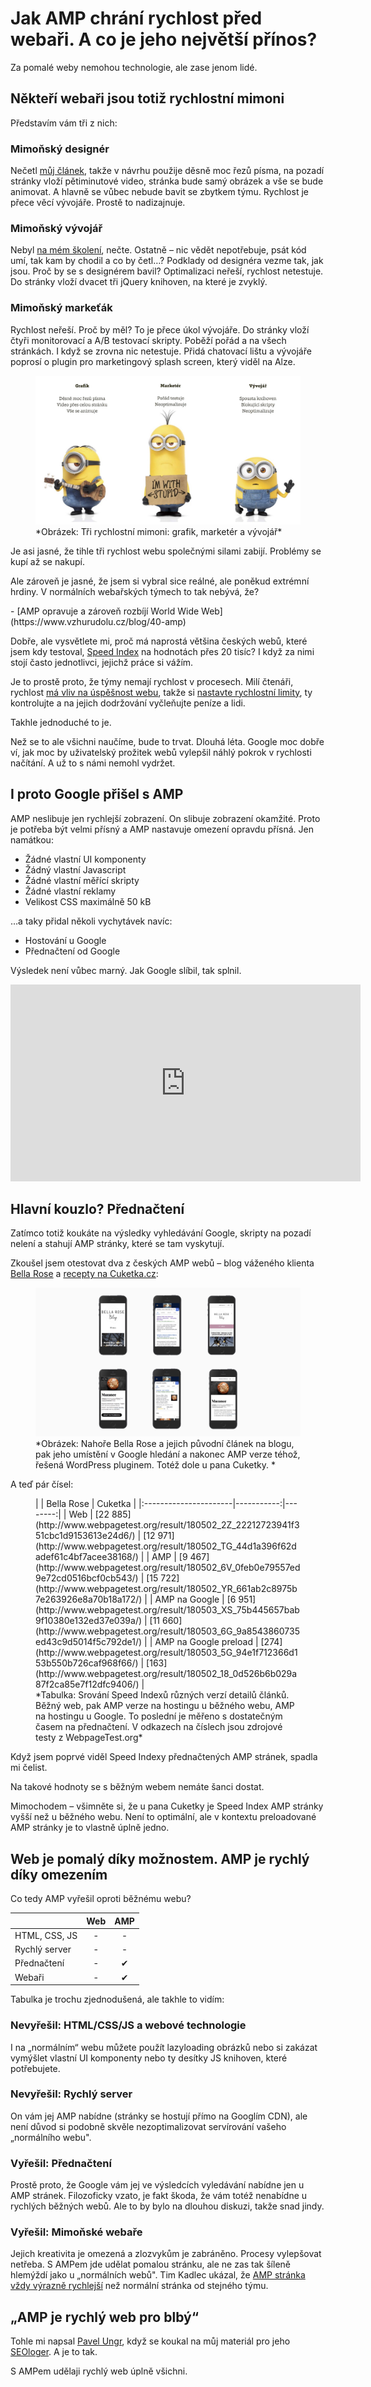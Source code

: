 # Jak AMP chrání rychlost před webaři. A co je jeho největší přínos?

Za pomalé weby nemohou technologie, ale zase jenom lidé. 

<!-- AdSnippet -->

## Někteří webaři jsou totiž rychlostní mimoni

Představím vám tři z nich:

### Mimoňský designér

Nečetl [můj článek](https://www.vzhurudolu.cz/prirucka/rychlost-designeri), takže v návrhu použije děsně moc řezů písma, na pozadí stránky vloží pětiminutové video, stránka bude samý obrázek a vše se bude animovat. A hlavně se vůbec nebude bavit se zbytkem týmu. Rychlost je přece věcí vývojáře. Prostě to nadizajnuje. 

### Mimoňský vývojář

Nebyl [na mém školení](https://www.vzhurudolu.cz/kurzy/rychlost-nacitani), nečte. Ostatně – nic vědět nepotřebuje, psát kód umí, tak kam by chodil a co by četl…? Podklady od designéra vezme tak, jak jsou. Proč by se s designérem bavil? Optimalizaci neřeší, rychlost netestuje. Do stránky vloží dvacet tři  jQuery knihoven, na které je zvyklý. 

### Mimoňský markeťák

Rychlost neřeší. Proč by měl? To je přece úkol vývojáře. Do stránky vloží čtyři monitorovací a A/B testovací skripty. Poběží pořád a na všech stránkách. I když se zrovna nic netestuje. Přidá chatovací lištu a vývojáře poprosí o plugin pro marketingový splash screen, který viděl na Alze.

<figure>
<img src="dist/images/original/amp-webari.jpg" alt="">
<figcaption markdown="1">    
*Obrázek: Tři rychlostní mimoni: grafik, marketér a vývojář*
</figcaption> 
</figure>

Je asi jasné, že tihle tři rychlost webu společnými silami zabijí. Problémy se kupí až se nakupí.

Ale zároveň je jasné, že jsem si vybral sice reálné, ale poněkud extrémní hrdiny. V normálních webařských týmech to tak nebývá, že?

<div class="related" markdown="1">
- [AMP opravuje a zároveň rozbíjí World Wide Web](https://www.vzhurudolu.cz/blog/40-amp)
</div>

Dobře, ale vysvětlete mi, proč má naprostá většina českých webů, které jsem kdy testoval, [Speed Index](https://www.vzhurudolu.cz/prirucka/metriky-rychlosti#SI) na hodnotách přes 20 tisíc? I když za nimi stojí často jednotlivci, jejichž práce si vážím.

Je to prostě proto, že týmy nemají rychlost v procesech. Milí čtenáři, rychlost [má vliv na úspěšnost webu](rychlost-nacitani-proc.md), takže si [nastavte rychlostní limity](https://www.vzhurudolu.cz/prirucka/rychlost-designeri), ty kontrolujte a na jejich dodržování vyčleňujte peníze a lidi. 

Takhle jednoduché to  je.

<!-- AdSnippet -->

Než se to ale všichni naučíme, bude to trvat. Dlouhá léta. Google moc dobře ví, jak moc by uživatelský prožitek webů vylepšil náhlý pokrok v rychlosti načítání. A už to s námi nemohl vydržet.

## I proto Google přišel s AMP

AMP neslibuje jen rychlejší zobrazení. On slibuje zobrazení okamžité. Proto je potřeba být velmi přísný a AMP nastavuje omezení opravdu přísná. Jen namátkou:

* Žádné vlastní UI komponenty
* Žádný vlastní Javascript
* Žádné vlastní měřící skripty
* Žádné vlastní reklamy
* Velikost CSS maximálně 50 kB

…a taky přidal několi vychytávek navíc:

* Hostování u Google
* Přednačtení od Google

Výsledek není vůbec marný. Jak Google slíbil, tak splnil. 

<div class="rwd-media">
<iframe width="560" height="315" src="https://www.youtube.com/embed/elHr8-MPUwA" frameborder="0" allow="autoplay; encrypted-media" allowfullscreen></iframe>
</div>


## Hlavní kouzlo? Přednačtení 

Zatímco totiž koukáte na výsledky vyhledávání Google, skripty na pozadí nelení a stahují AMP stránky, které se tam vyskytují. 

Zkoušel jsem otestovat dva z českých AMP webů – blog váženého klienta [Bella Rose](https://atmosfera.bellarose.cz/) a [recepty na Cuketka.cz](https://recepty.cuketka.cz/):

<figure>
<img src="dist/images/original/amp-bella-cuketka.jpg" alt="">
<figcaption markdown="1">    
*Obrázek: Nahoře Bella Rose a jejich původní článek na blogu, pak jeho umístění v Google hledání a nakonec AMP verze téhož, řešená WordPress pluginem. Totéž dole u pana Cuketky. *
</figcaption> 
</figure>

A teď pár čísel:

<figure>

<div class="rwd-scrollable"  markdown="1"> 
|                       | Bella Rose | Cuketka |
|:----------------------|-----------:|--------:|
| Web                   | [22 885](http://www.webpagetest.org/result/180502_2Z_22212723941f351cbc1d9153613e24d6/)     | [12 971](http://www.webpagetest.org/result/180502_TG_44d1a396f62dadef61c4bf7acee38168/)  |
| AMP                   | [9 467](http://www.webpagetest.org/result/180502_6V_0feb0e79557ed9e72cd0516bcf0cb543/)      | [15 722](http://www.webpagetest.org/result/180502_YR_661ab2c8975b7e263926e8a70b18a172/)  |
| AMP na Google         | [6 951](http://www.webpagetest.org/result/180503_XS_75b445657bab9f10380e132ed37e039a/)      | [11 660](http://www.webpagetest.org/result/180503_6G_9a8543860735ed43c9d5014f5c792de1/)  |
| AMP na Google preload | [274](http://www.webpagetest.org/result/180503_5G_94e1f712366d153b550b726caf968f66/)        | [163](http://www.webpagetest.org/result/180502_18_0d526b6b029a87f2ca85e7f12dfc9406/)     |
</div>  

<figcaption markdown="1">    
*Tabulka: Srování Speed Indexů různých verzí detailů článků. Běžný web, pak AMP verze na hostingu u běžného webu, AMP na hostingu u Google. To poslední je měřeno s dostatečným časem na přednačtení. V odkazech na číslech jsou zdrojové testy z WebpageTest.org*
</figcaption> 

</figure>


Když jsem poprvé viděl Speed Indexy přednačtených AMP stránek, spadla mi čelist. 

Na takové hodnoty se s běžným webem nemáte šanci dostat.

Mimochodem – všimněte si, že u pana Cuketky je Speed Index AMP stránky vyšší než u běžného webu. Není to optimální, ale v kontextu preloadované AMP stránky je to vlastně úplně jedno.

## Web je pomalý díky možnostem. AMP je rychlý díky omezením

Co tedy AMP vyřešil oproti běžnému webu?

|               | Web | AMP |
|---------------|:---:|:---:|
| HTML, CSS, JS | -  | -  |
| Rychlý server | -  | -  |
| Přednačtení   | -  | ✔   |
| Webaři        | -  | ✔   |

Tabulka je trochu zjednodušená, ale takhle to vidím:

### Nevyřešil: HTML/CSS/JS a webové technologie
I na „normálním“ webu můžete použít lazyloading obrázků nebo si zakázat vymýšlet vlastní UI komponenty nebo ty desítky JS knihoven, které potřebujete.

### Nevyřešil: Rychlý server

On vám jej AMP nabídne (stránky se hostují přímo na Googlím CDN), ale není důvod si podobně skvěle nezoptimalizovat servírování vašeho „normálního webu".

### Vyřešil: Přednačtení

Prostě proto, že Google vám jej ve výsledcích vyledávání nabídne jen u AMP stránek. Filozoficky vzato, je fakt škoda, že vám totéž nenabídne u rychlých běžných webů. Ale to by bylo na dlouhou diskuzi, takže snad jindy.

### Vyřešil: Mimoňské webaře

Jejich kreativita je omezená a zlozvykům je zabráněno. Procesy vylepšovat netřeba. S AMPem jde udělat pomalou stránku, ale ne zas tak šíleně hlemýždí jako u „normálních webů". Tim Kadlec ukázal, že [AMP stránka vždy výrazně rychlejší](https://timkadlec.com/remembers/2018-03-19-how-fast-is-amp-really/) než normální stránka od stejného týmu.

## „AMP je rychlý web pro blbý“

Tohle mi napsal [Pavel Ungr](http://www.pavelungr.cz/), když se koukal na můj materiál pro jeho [SEOloger](https://nazivo.seologer.cz/). A je to tak. 

S AMPem udělaji rychlý web úplně všichni. 

<!-- AdSnippet -->

